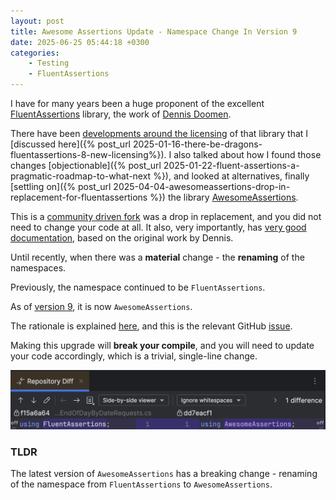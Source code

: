 ```yaml
---
layout: post
title: Awesome Assertions Update - Namespace Change In Version 9
date: 2025-06-25 05:44:18 +0300
categories:
    - Testing
    - FluentAssertions
---
```


I have for many years been a huge proponent of the excellent [FluentAssertions](https://fluentassertions.com/) library, the work of [Dennis Doomen](https://www.dennisdoomen.com/).

There have been [developments around the licensing](https://xceed.com/fluent-assertions-faq/) of that library that I [discussed here]({% post_url 2025-01-16-there-be-dragons-fluentassertions-8-new-licensing%}). I also talked about how I found those changes [objectionable]({% post_url 2025-01-22-fluent-assertions-a-pragmatic-roadmap-to-what-next %}), and looked at alternatives, finally  [settling on]({% post_url 2025-04-04-awesomeassertions-drop-in-replacement-for-fluentassertions %}) the library [AwesomeAssertions](https://www.nuget.org/profiles/AwesomeAssertions).

This is a [community driven fork](https://awesomeassertions.org/about/) was a drop in replacement, and you did not need to change your code at all. It also, very importantly, has [very good documentation](https://awesomeassertions.org/introduction), based on the original work by Dennis.

Until recently, when there was a **material** change - the **renaming** of the namespaces.

Previously, the namespace continued to be `FluentAssertions`.

As of [version 9](https://github.com/AwesomeAssertions/AwesomeAssertions/releases/tag/9.0.0), it is now `AwesomeAssertions`.

The rationale is explained [here](https://awesomeassertions.org/upgradingtov9), and this is the relevant GitHub [issue](https://github.com/AwesomeAssertions/AwesomeAssertions/issues/120).

Making this upgrade will **break your compile**, and you will need to update your code accordingly, which is a trivial, single-line change.

![AwesomeAssertionsNamespace](../images/2025/06/AwesomeAssertionsNamespace.png)

### TLDR

The latest version of `AwesomeAssertions` has a breaking change - renaming of the namespace from `FluentAssertions` to `AwesomeAssertions`.
